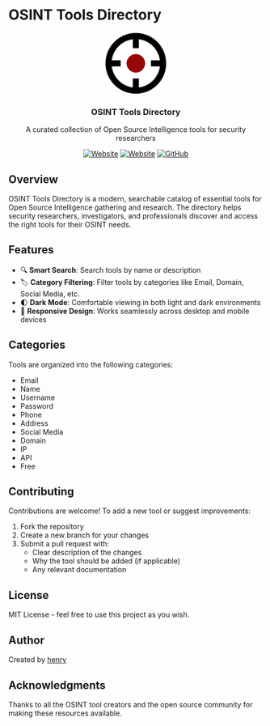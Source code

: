 # OSINT Tools Directory

<div align="center">
  <img src="/public/images/logo.png" alt="OSINT Tools Logo" width="120" height="120">
  <h3>OSINT Tools Directory</h1>
  <p>A curated collection of Open Source Intelligence tools for security researchers</p>

  [![Website](https://img.shields.io/badge/Website-osint.broker-blue)](https://osint.broker)
  [![Website](https://img.shields.io/badge/Website-osint.henr.ee-blue)](https://osint.henr.ee)
  [![GitHub](https://img.shields.io/badge/GitHub-braindead--dev%2Fosint--list-black)](https://github.com/braindead-dev/osint-directory)
</div>

## Overview

OSINT Tools Directory is a modern, searchable catalog of essential tools for Open Source Intelligence gathering and research. The directory helps security researchers, investigators, and professionals discover and access the right tools for their OSINT needs.

## Features

- 🔍 **Smart Search**: Search tools by name or description
- 🏷️ **Category Filtering**: Filter tools by categories like Email, Domain, Social Media, etc.
- 🌓 **Dark Mode**: Comfortable viewing in both light and dark environments
- 📱 **Responsive Design**: Works seamlessly across desktop and mobile devices

## Categories

Tools are organized into the following categories:
- Email
- Name
- Username
- Password
- Phone
- Address
- Social Media
- Domain
- IP
- API
- Free

## Contributing

Contributions are welcome! To add a new tool or suggest improvements:

1. Fork the repository
2. Create a new branch for your changes
3. Submit a pull request with:
   - Clear description of the changes
   - Why the tool should be added (if applicable)
   - Any relevant documentation

## License

MIT License - feel free to use this project as you wish.

## Author

Created by [henry](https://henr.ee)

## Acknowledgments

Thanks to all the OSINT tool creators and the open source community for making these resources available.
